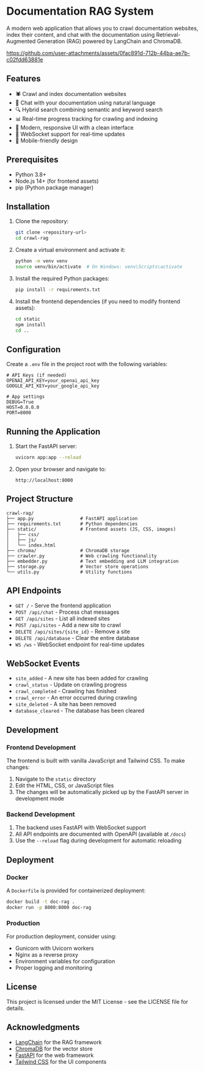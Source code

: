 # Documentation RAG System
A modern web application that allows you to crawl documentation websites, index their content, and chat with the documentation using Retrieval-Augmented Generation (RAG) powered by LangChain and ChromaDB.

https://github.com/user-attachments/assets/0fac891d-712b-44ba-ae7b-c02fdd63881e

## Features

- 🕷️ Crawl and index documentation websites
- 💬 Chat with your documentation using natural language
- 🔍 Hybrid search combining semantic and keyword search
- 📊 Real-time progress tracking for crawling and indexing
- 🎨 Modern, responsive UI with a clean interface
- 🔄 WebSocket support for real-time updates
- 📱 Mobile-friendly design

## Prerequisites

- Python 3.8+
- Node.js 14+ (for frontend assets)
- pip (Python package manager)

## Installation

1. Clone the repository:
   ```bash
   git clone <repository-url>
   cd crawl-rag
   ```

2. Create a virtual environment and activate it:
   ```bash
   python -m venv venv
   source venv/bin/activate  # On Windows: venv\Scripts\activate
   ```

3. Install the required Python packages:
   ```bash
   pip install -r requirements.txt
   ```

4. Install the frontend dependencies (if you need to modify frontend assets):
   ```bash
   cd static
   npm install
   cd ..
   ```

## Configuration

Create a `.env` file in the project root with the following variables:

```
# API Keys (if needed)
OPENAI_API_KEY=your_openai_api_key
GOOGLE_API_KEY=your_google_api_key

# App settings
DEBUG=True
HOST=0.0.0.0
PORT=8000
```

## Running the Application

1. Start the FastAPI server:
   ```bash
   uvicorn app:app --reload
   ```

2. Open your browser and navigate to:
   ```
   http://localhost:8000
   ```

## Project Structure

```
crawl-rag/
├── app.py                 # FastAPI application
├── requirements.txt       # Python dependencies
├── static/                # Frontend assets (JS, CSS, images)
│   ├── css/
│   ├── js/
│   └── index.html
├── chroma/                # ChromaDB storage
├── crawler.py             # Web crawling functionality
├── embedder.py            # Text embedding and LLM integration
├── storage.py             # Vector store operations
└── utils.py               # Utility functions
```

## API Endpoints

- `GET /` - Serve the frontend application
- `POST /api/chat` - Process chat messages
- `GET /api/sites` - List all indexed sites
- `POST /api/sites` - Add a new site to crawl
- `DELETE /api/sites/{site_id}` - Remove a site
- `DELETE /api/database` - Clear the entire database
- `WS /ws` - WebSocket endpoint for real-time updates

## WebSocket Events

- `site_added` - A new site has been added for crawling
- `crawl_status` - Update on crawling progress
- `crawl_completed` - Crawling has finished
- `crawl_error` - An error occurred during crawling
- `site_deleted` - A site has been removed
- `database_cleared` - The database has been cleared

## Development

### Frontend Development

The frontend is built with vanilla JavaScript and Tailwind CSS. To make changes:

1. Navigate to the `static` directory
2. Edit the HTML, CSS, or JavaScript files
3. The changes will be automatically picked up by the FastAPI server in development mode

### Backend Development

1. The backend uses FastAPI with WebSocket support
2. All API endpoints are documented with OpenAPI (available at `/docs`)
3. Use the `--reload` flag during development for automatic reloading

## Deployment

### Docker

A `Dockerfile` is provided for containerized deployment:

```bash
docker build -t doc-rag .
docker run -p 8000:8000 doc-rag
```

### Production

For production deployment, consider using:

- Gunicorn with Uvicorn workers
- Nginx as a reverse proxy
- Environment variables for configuration
- Proper logging and monitoring

## License

This project is licensed under the MIT License - see the LICENSE file for details.

## Acknowledgments

- [LangChain](https://python.langchain.com/) for the RAG framework
- [ChromaDB](https://www.trychroma.com/) for the vector store
- [FastAPI](https://fastapi.tiangolo.com/) for the web framework
- [Tailwind CSS](https://tailwindcss.com/) for the UI components
